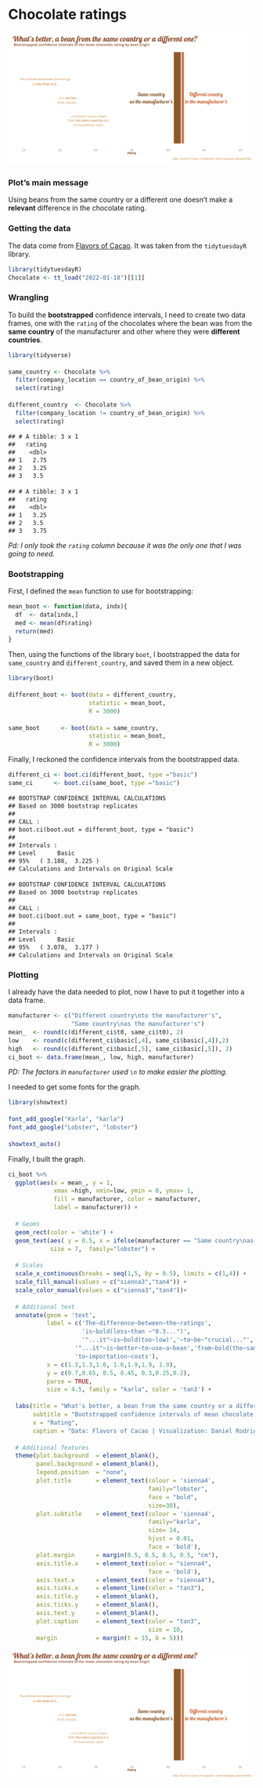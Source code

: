 Chocolate ratings
================
![](Chocolates.png)<!-- -->

### Plot’s main message

Using beans from the same country or a different one doesn’t make a
**relevant** difference in the chocolate rating.

### Getting the data

The data come from [Flavors of
Cacao](http://flavorsofcacao.com/chocolate_database.html). It was taken
from the `tidytuesdayR` library.

``` r
library(tidytuesdayR)
Chocolate <- tt_load("2022-01-18")[[1]]
```

### Wrangling

To build the **bootstrapped** confidence intervals, I need to create two
data frames, one with the `rating` of the chocolates where the bean was
from the **same country** of the manufacturer and other where they were
**different countries**.

``` r
library(tidyverse)

same_country <- Chocolate %>% 
  filter(company_location == country_of_bean_origin) %>%
  select(rating)

different_country  <- Chocolate %>% 
  filter(company_location != country_of_bean_origin) %>%
  select(rating)
```

    ## # A tibble: 3 x 1
    ##   rating
    ##    <dbl>
    ## 1   2.75
    ## 2   3.25
    ## 3   3.5

    ## # A tibble: 3 x 1
    ##   rating
    ##    <dbl>
    ## 1   3.25
    ## 2   3.5 
    ## 3   3.75

*Pd: I only took the `rating` column because it was the only one that I
was going to need.*

### Bootstrapping

First, I defined the `mean` function to use for bootstrapping:

``` r
mean_boot <- function(data, indx){
  df  <- data[indx,]
  med <- mean(df$rating)
  return(med)
}
```

Then, using the functions of the library `boot`, I bootstrapped the data
for `same_country` and `different_country`, and saved them in a new
object.

``` r
library(boot)

different_boot <- boot(data = different_country, 
                       statistic = mean_boot, 
                       R = 3000)

same_boot      <- boot(data = same_country, 
                       statistic = mean_boot, 
                       R = 3000)
```

Finally, I reckoned the confidence intervals from the bootstrapped data.

``` r
different_ci <- boot.ci(different_boot, type ="basic")
same_ci      <- boot.ci(same_boot, type ="basic")
```

    ## BOOTSTRAP CONFIDENCE INTERVAL CALCULATIONS
    ## Based on 3000 bootstrap replicates
    ## 
    ## CALL : 
    ## boot.ci(boot.out = different_boot, type = "basic")
    ## 
    ## Intervals : 
    ## Level      Basic         
    ## 95%   ( 3.188,  3.225 )  
    ## Calculations and Intervals on Original Scale

    ## BOOTSTRAP CONFIDENCE INTERVAL CALCULATIONS
    ## Based on 3000 bootstrap replicates
    ## 
    ## CALL : 
    ## boot.ci(boot.out = same_boot, type = "basic")
    ## 
    ## Intervals : 
    ## Level      Basic         
    ## 95%   ( 3.078,  3.177 )  
    ## Calculations and Intervals on Original Scale

### Plotting

I already have the data needed to plot, now I have to put it together
into a data frame.

``` r
manufacturer <- c("Different country\nto the manufacturer's",
                  "Same country\nas the manufacturer's")
mean_  <- round(c(different_ci$t0, same_ci$t0), 2)  
low    <- round(c(different_ci$basic[,4], same_ci$basic[,4]),2)
high   <- round(c(different_ci$basic[,5], same_ci$basic[,5]), 2)
ci_boot <- data.frame(mean_, low, high, manufacturer)
```

*PD: The factors in `manufacturer` used `\n` to make easier the
plotting.*

I needed to get some fonts for the graph.

``` r
library(showtext)

font_add_google("Karla", "karla")
font_add_google("Lobster", "lobster")

showtext_auto() 
```

Finally, I built the graph.

``` r
ci_boot %>%
  ggplot(aes(x = mean_, y = 1, 
             xmax =high, xmin=low, ymin = 0, ymax= 1,
             fill = manufacturer, color = manufacturer,
             label = manufacturer)) +
  
  # Geoms
  geom_rect(color = 'white') +
  geom_text(aes( y = 0.5, x = ifelse(manufacturer == "Same country\nas the manufacturer's", low - 0.32, low + 0.34)), 
            size = 7,  family="lobster") +  
  
  # Scales
  scale_x_continuous(breaks = seq(1,5, by = 0.5), limits = c(1,4)) +
  scale_fill_manual(values = c("sienna3","tan4")) +
  scale_color_manual(values = c("sienna3","tan4"))+
  
  # Additional text
  annotate(geom = 'text', 
           label = c('The~difference~between~the~ratings',
                     'is~bold(less~than ~"0.3...")', 
                     '"...it"~is~bold(too~low)','~to~be~"crucial..."',
                   '"...it"~is~better~to~use~a~bean','from~bold(the~same~country)~due',
                   'to~importation~costs'), 
           x = c(1.3,1.3,1.6, 1.6,1.9,1.9, 1.9), 
           y = c(0.7,0.65, 0.5, 0.45, 0.3,0.25,0.2), 
           parse = TRUE, 
           size = 4.5, family = "karla", color = 'tan3') +
  
  labs(title = "What's better, a bean from the same country or a different one?",
       subtitle = "Bootstrapped confidence intervals of mean chocolate rating by bean origin",
       x = "Rating",
       caption = "Data: Flavors of Cacao | Visualization: Daniel Rodriguez (@davidr9708)") +
  
  # Additional features
  theme(plot.background  = element_blank(),
        panel.background = element_blank(),
        legend.position  = "none",
        plot.title       = element_text(colour = 'sienna4', 
                                        family="lobster", 
                                        face = "bold", 
                                        size=30),
        plot.subtitle    = element_text(colour = 'sienna4', 
                                        family="karla", 
                                        size= 14, 
                                        hjust = 0.01, 
                                        face = 'bold'),
        plot.margin      = margin(0.5, 0.5, 0.5, 0.5, "cm"),
        axis.title.x     = element_text(color = "sienna4", 
                                        face = 'bold'),
        axis.text.x      = element_text(color = "sienna4"),
        axis.ticks.x     = element_line(color = "tan3"),
        axis.title.y     = element_blank(),
        axis.ticks.y     = element_blank(),
        axis.text.y      = element_blank(),
        plot.caption     = element_text(color = "tan3",
                                        size = 10,
        margin           = margin(t = 15, b = 5)))
```

![](Chocolates.png)<!-- -->
